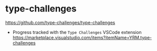 # type-challenges

<https://github.com/type-challenges/type-challenges>

- Progress tracked with the `Type Challenges` VSCode extension <https://marketplace.visualstudio.com/items?itemName=YRM.type-challenges>
